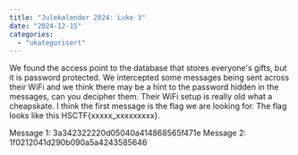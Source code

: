 ```yaml
---
title: "Julekalender 2024: Luke 3"
date: "2024-12-15"
categories: 
  - "ukategorisert"
---
```


We found the access point to the database that stores everyone's gifts, but it is password protected. We intercepted some messages being sent across their WiFi and we think there may be a hint to the password hidden in the messages, can you decipher them. Their WiFi setup is really old what a cheapskate. I think the first message is the flag we are looking for. The flag looks like this HSCTF{xxxxx_xxxxxxxxx}.

Message 1: 3a342322220d05040a414868565f471e
Message 2: 1f0212041d290b090a5a4243585646
